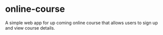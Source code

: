 # online-course
A simple web app for up coming online course that allows users to sign up and view course details.
